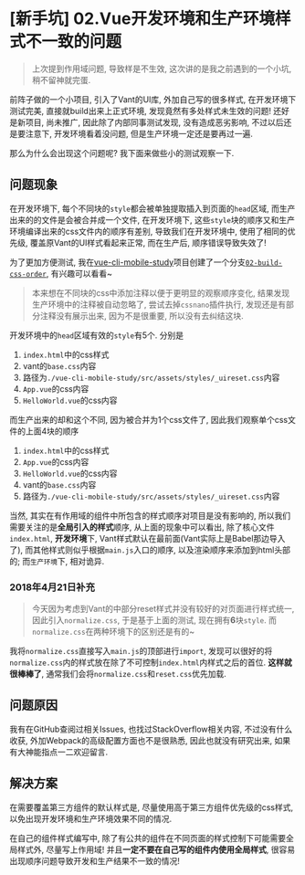 # [新手坑] 02.Vue开发环境和生产环境样式不一致的问题

> 上次提到作用域问题, 导致样是不生效, 这次讲的是我之前遇到的一个小坑, 稍不留神就完蛋.

前阵子做的一个小项目, 引入了Vant的UI库, 外加自己写的很多样式, 在开发环境下测试完美, 直接就build出来上正式环境, 发现竟然有多处样式未生效的问题! 还好是新项目, 尚未推广, 因此除了内部同事测试发现, 没有造成恶劣影响, 不过以后还是要注意下, 开发环境看着没问题, 但是生产环境一定还是要再过一遍.

那么为什么会出现这个问题呢? 我下面来做些小的测试观察一下.

## 问题现象

在开发环境下, 每个不同块的`style`都会被单独提取插入到页面的`head`区域, 而生产出来的的文件是会被合并成一个文件, 在开发环境下, 这些`style`块的顺序又和生产环境编译出来的css文件内的顺序有差别, 导致我们在开发环境中, 使用了相同的优先级, 覆盖原Vant的UI样式看起来正常, 而在生产后, 顺序错误导致失效了!

为了更加方便测试, 我在[vue-cli-mobile-study](https://github.com/whidy/vue-cli-mobile-study)项目创建了一个分支[`02-build-css-order`](https://github.com/whidy/vue-cli-mobile-study/tree/02-build-css-order), 有兴趣可以看看~

> 本来想在不同块的css中添加注释以便于更明显的观察顺序变化, 结果发现生产环境中的注释被自动忽略了, 尝试去掉`cssnano`插件执行, 发现还是有部分注释没有展示出来, 因为不是很重要, 所以没有去纠结这块.

开发环境中的`head`区域有效的`style`有5个. 分别是

1. `index.html`中的css样式
1. vant的`base.css`内容
1. 路径为`./vue-cli-mobile-study/src/assets/styles/_uireset.css`内容
1. `App.vue`的css内容
1. `HelloWorld.vue`的css内容

而生产出来的却和这个不同, 因为被合并为1个css文件了, 因此我们观察单个css文件的上面4块的顺序

1. `index.html`中的css样式
1. `App.vue`的css内容
1. `HelloWorld.vue`的css内容
1. vant的`base.css`内容
1. 路径为`./vue-cli-mobile-study/src/assets/styles/_uireset.css`内容

当然, 其实在有作用域的组件中所包含的样式顺序对项目是没有影响的, 所以我们需要关注的是**全局引入的样式**顺序, 从上面的现象中可以看出, 除了核心文件`index.html`, **开发环境**下, Vant样式默认在最前面(Vant实际上是Babel那边导入了), 而其他样式则似乎根据`main.js`入口的顺序, 以及渲染顺序来添加到html头部的; 而`生产环境`下, 相对诡异.

### 2018年4月21日补充

> 今天因为考虑到Vant的中部分reset样式并没有较好的对页面进行样式统一, 因此引入`normalize.css`, 于是基于上面的测试, 现在拥有**6**块`style`. 而`normalize.css`在两种环境下的区别还是有的~

我将`normalize.css`直接写入`main.js`的顶部进行`import`, 发现可以很好的将`normalize.css`内的样式放在除了不可控制`index.html`内样式之后的首位. **这样就很棒棒了**, 通常我们会将`normalize.css`和`reset.css`优先加载.

## 问题原因

我有在GitHub查阅过相关Issues, 也找过StackOverflow相关内容, 不过没有什么收获, 外加Webpack的高级配置方面也不是很熟悉, 因此也就没有研究出来, 如果有大神能指点一二欢迎留言.

## 解决方案

在需要覆盖第三方组件的默认样式是, 尽量使用高于第三方组件优先级的css样式, 以免出现开发环境和生产环境效果不同的情况.

在自己的组件样式编写中, 除了有公共的组件在不同页面的样式控制下可能需要全局样式外, 尽量写上作用域! 并且**一定不要在自己写的组件内使用全局样式**, 很容易出现顺序问题导致开发和生产结果不一致的情况!